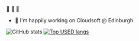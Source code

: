 🙊 🙈 🙉
- 🔭 I'm happily working on Cloudsoft @ Edinburgh 

![GitHub stats](https://github-readme-stats.vercel.app/api?username=jcabrerizo&count_private=true&hide=issues&show_icons=true)
[![Top USED langs](https://github-readme-stats.vercel.app/api/top-langs/?username=jcabrerizo&layout=compact)](https://github.com/anuraghazra/github-readme-stats)

<!--
**jcabrerizo/jcabrerizo** is a ✨ _special_ ✨ repository because its `README.md` (this file) appears on your GitHub profile.

Here are some ideas to get you started:

- 🔭 I’m currently working on ...
- 🌱 I’m currently learning ...
- 👯 I’m looking to collaborate on ...
- 🤔 I’m looking for help with ...
- 💬 Ask me about ...
- 📫 How to reach me: ...
- 😄 Pronouns: ...
- ⚡ Fun fact: ...
-->
